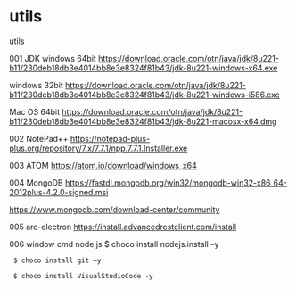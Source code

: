 # utils
utils

001 JDK
windows 64bit
https://download.oracle.com/otn/java/jdk/8u221-b11/230deb18db3e4014bb8e3e8324f81b43/jdk-8u221-windows-x64.exe

windows 32bit
https://download.oracle.com/otn/java/jdk/8u221-b11/230deb18db3e4014bb8e3e8324f81b43/jdk-8u221-windows-i586.exe

Mac OS 64bit
https://download.oracle.com/otn/java/jdk/8u221-b11/230deb18db3e4014bb8e3e8324f81b43/jdk-8u221-macosx-x64.dmg

002 NotePad++
https://notepad-plus-plus.org/repository/7.x/7.7.1/npp.7.7.1.Installer.exe

003 ATOM
https://atom.io/download/windows_x64

004 MongoDB
https://fastdl.mongodb.org/win32/mongodb-win32-x86_64-2012plus-4.2.0-signed.msi

https://www.mongodb.com/download-center/community

005 arc-electron
https://install.advancedrestclient.com/install

006 window cmd node.js
     $ choco install nodejs.install –y
     
     $ choco install git –y
     
     $ choco install VisualStudioCode -y  
     



